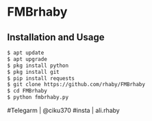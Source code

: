 # FMBrhaby

## Installation and Usage
```bash
$ apt update 
$ apt upgrade
$ pkg install python 
$ pkg install git
$ pip install requests
$ git clone https://github.com/rhaby/FMBrhaby
$ cd FMBrhaby
$ python fmbrhaby.py
```
#Telegarm | @ciku370
#insta | ali.rhaby
